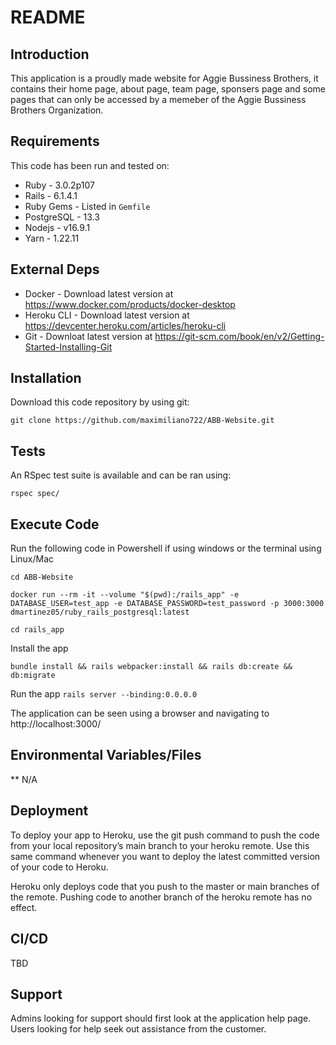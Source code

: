 # README

## Introduction ##

This application is a proudly made website for Aggie Bussiness Brothers, it contains their home page, about page, team page, sponsers page and some pages that can only be
accessed by a memeber of the Aggie Bussiness Brothers Organization.

## Requirements ##

This code has been run and tested on:

* Ruby - 3.0.2p107
* Rails - 6.1.4.1
* Ruby Gems - Listed in `Gemfile`
* PostgreSQL - 13.3 
* Nodejs - v16.9.1
* Yarn - 1.22.11


## External Deps  ##

* Docker - Download latest version at https://www.docker.com/products/docker-desktop
* Heroku CLI - Download latest version at https://devcenter.heroku.com/articles/heroku-cli
* Git - Downloat latest version at https://git-scm.com/book/en/v2/Getting-Started-Installing-Git

## Installation ##

Download this code repository by using git:

 `git clone https://github.com/maximiliano722/ABB-Website.git`


## Tests ##

An RSpec test suite is available and can be ran using:

  `rspec spec/`

## Execute Code ##

Run the following code in Powershell if using windows or the terminal using Linux/Mac

  `cd ABB-Website`

  `docker run --rm -it --volume "$(pwd):/rails_app" -e DATABASE_USER=test_app -e DATABASE_PASSWORD=test_password -p 3000:3000 dmartinez05/ruby_rails_postgresql:latest`

  `cd rails_app`

Install the app

  `bundle install && rails webpacker:install && rails db:create && db:migrate`

Run the app
  `rails server --binding:0.0.0.0`

The application can be seen using a browser and navigating to http://localhost:3000/

## Environmental Variables/Files ##

** N/A

## Deployment ##
To deploy your app to Heroku, use the git push command to push the code from your local repository’s main branch to your heroku remote. 
Use this same command whenever you want to deploy the latest committed version of your code to Heroku.

Heroku only deploys code that you push to the master or main branches of the remote. Pushing code to another branch of the heroku remote has no effect.



## CI/CD ##

TBD

## Support ##

Admins looking for support should first look at the application help page.
Users looking for help seek out assistance from the customer.

